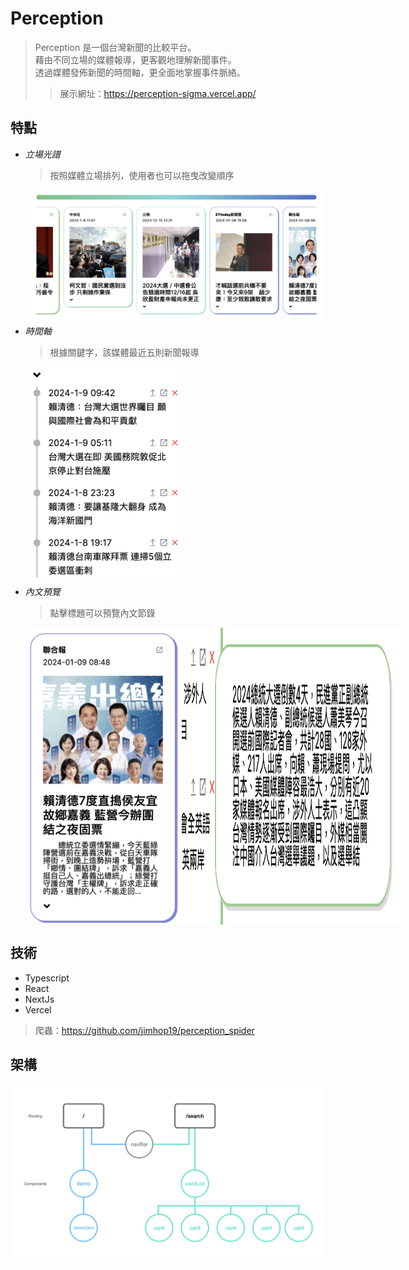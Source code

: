 # Perception
> Perception 是一個台灣新聞的比較平台。
> <br>
> 藉由不同立場的媒體報導，更客觀地理解新聞事件。
> <br>
> 透過媒體發佈新聞的時間軸，更全面地掌握事件脈絡。
> <br>
>> 展示網址：https://perception-sigma.vercel.app/

## 特點
+ *立場光譜*
  > 按照媒體立場排列，使用者也可以拖曳改變順序  
  <img src="https://github.com/jimhop19/perception_frontend/blob/develop/public/perception%20description%20photo/spectrum.png"/>  
+ *時間軸*
  > 根據關鍵字，該媒體最近五則新聞報導
  <img src="https://github.com/jimhop19/perception_frontend/blob/develop/public/perception%20description%20photo/timeline.png" width="250"/>
+ *內文預覽*
  > 點擊標題可以預覽內文節錄
   <div style="display:flex">
      <img src="https://github.com/jimhop19/perception_frontend/blob/develop/public/perception%20description%20photo/readmore.png" width="250"/>
      <img src="https://github.com/jimhop19/perception_frontend/blob/develop/public/perception%20description%20photo/readmore1.png" width="350"/>  
    <div/>  

## 技術
+ Typescript
+ React
+ NextJs
+ Vercel
> 爬蟲：https://github.com/jimhop19/perception_spider

## 架構
<img src="https://github.com/jimhop19/perception_frontend/blob/develop/public/perception%20description%20photo/component%20tree.jpeg"/>
